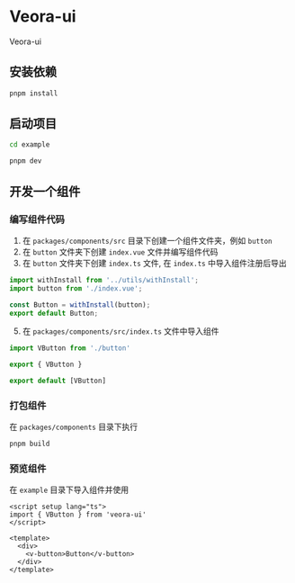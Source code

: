 # Veora-ui
Veora-ui

## 安装依赖

```bash
pnpm install
```

## 启动项目

```bash
cd example

pnpm dev
```

## 开发一个组件

### 编写组件代码
1. 在 `packages/components/src` 目录下创建一个组件文件夹，例如 `button`
2. 在 `button` 文件夹下创建 `index.vue` 文件并编写组件代码
4. 在 `button` 文件夹下创建 `index.ts` 文件, 在 `index.ts` 中导入组件注册后导出
```ts
import withInstall from '../utils/withInstall';
import button from './index.vue';

const Button = withInstall(button);
export default Button;
```
5. 在 `packages/components/src/index.ts` 文件中导入组件
```ts
import VButton from './button'

export { VButton }

export default [VButton]
```

### 打包组件

在 `packages/components` 目录下执行
```bash
pnpm build
```

### 预览组件

在 `example` 目录下导入组件并使用

```vue
<script setup lang="ts">
import { VButton } from 'veora-ui'
</script>

<template>
  <div>
    <v-button>Button</v-button>
  </div>
</template>
```
